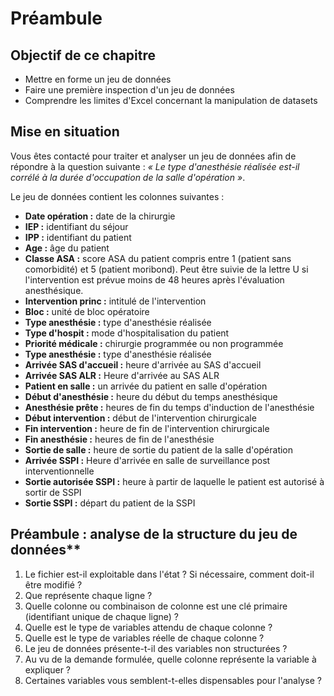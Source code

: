 # Préambule

## Objectif de ce chapitre

- Mettre en forme un jeu de données
- Faire une première inspection d'un jeu de données
- Comprendre les limites d'Excel concernant la manipulation de datasets

## Mise en situation

Vous êtes contacté pour traiter et analyser un jeu de données afin de répondre à la question suivante :
*« Le type d'anesthésie réalisée est-il corrélé à la durée d'occupation de la salle d'opération »*.

Le jeu de données contient les colonnes suivantes :

- **Date opération :** date de la chirurgie
- **IEP :** identifiant du séjour
- **IPP :** identifiant du patient
- **Age :** âge du patient
- **Classe ASA :** score ASA du patient compris entre 1 (patient sans comorbidité) et 5 (patient moribond). Peut être suivie de la lettre U si l'intervention est prévue moins de 48 heures après l'évaluation anesthésique.
- **Intervention princ :** intitulé de l'intervention
- **Bloc :** unité de bloc opératoire
- **Type anesthésie :** type d'anesthésie réalisée
- **Type d'hospit :** mode d'hospitalisation du patient
- **Priorité médicale :** chirurgie programmée ou non programmée
- **Type anesthésie :** type d'anesthésie réalisée
- **Arrivée SAS d'accueil :** heure d'arrivée au SAS d'accueil
- **Arrivée SAS ALR :** Heure d'arrivée au SAS ALR
- **Patient en salle :** un arrivée du patient en salle d'opération
- **Début d'anesthésie :** heure du début du temps anesthésique
- **Anesthésie prête :** heures de fin du temps d'induction de l'anesthésie
- **Début intervention :** début de l'intervention chirurgicale
- **Fin intervention :** heure de fin de l'intervention chirurgicale
- **Fin anesthésie :** heures de fin de l'anesthésie
- **Sortie de salle :** heure de sortie du patient de la salle d'opération
- **Arrivée SSPI :** Heure d'arrivée en salle de surveillance post interventionnelle
- **Sortie autorisée SSPI :** heure à partir de laquelle le patient est autorisé à sortir de SSPI
- **Sortie SSPI :** départ du patient de la SSPI

## Préambule : analyse de la structure du jeu de données**

1. Le fichier est-il exploitable dans l'état ? Si nécessaire, comment doit-il être modifié ?
2. Que représente chaque ligne ?
3. Quelle colonne ou combinaison de colonne est une clé primaire (identifiant unique de chaque ligne) ?
4. Quelle est le type de variables attendu de chaque colonne ?
5. Quelle est le type de variables réelle de chaque colonne ?
6. Le jeu de données présente-t-il des variables non structurées ?
7. Au vu de la demande formulée, quelle colonne représente la variable à expliquer ?
8. Certaines variables vous semblent-t-elles dispensables pour l'analyse ?
    
